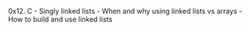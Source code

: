0x12. C - Singly linked lists
	 - When and why using linked lists vs arrays
	 - How to build and use linked lists
